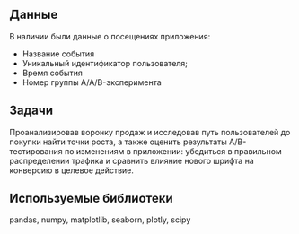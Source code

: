 ﻿## Данные

В наличии были данные о посещениях приложения:
* Название события
* Уникальный идентификатор пользователя;
* Время события
* Номер группы A/A/B-эксперимента

## Задачи

Проанализировав воронку продаж и исследовав путь пользователей до покупки найти точки роста, 
а также оценить результаты A/B-тестирования по изменениям в приложении: убедиться в правильном распределении трафика и сравнить влияние нового шрифта на конверсию в целевое действие.

## Используемые библиотеки

pandas, numpy, matplotlib, seaborn, plotly, scipy


